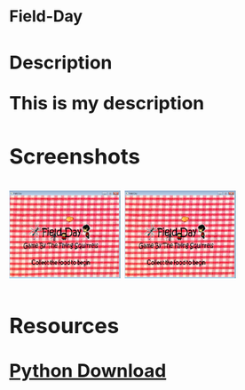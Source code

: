 <h1>Field-Day<h/1>

<h3>Description<h/3>

<p>
  This is my description
<p>

<h3>Screenshots</h3>
<img src="https://github.com/jackief2002/FieldDay-/blob/master/StartScreen.png" width="200px"> 

<img src="https://github.com/jackief2002/FieldDay-/blob/master/StartScreen.png" width= "200px">

<h3>Resources</h3>
<a href= "https://www.python.org/downloads/"> Python Download</a>
